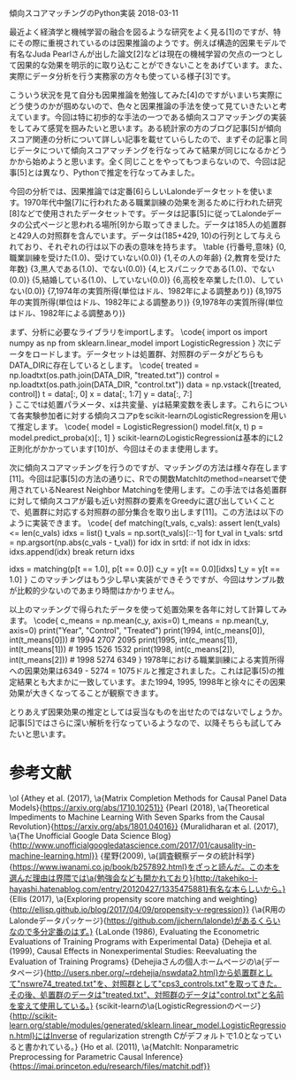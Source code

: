 傾向スコアマッチングのPython実装
2018-03-11


最近よく経済学と機械学習の融合を図るような研究をよく見る[1]のですが、特にその際に重視されているのは因果推論のようです。例えば構造的因果モデルで有名なJuda Pearlさんが出した論文[2]などは現在の機械学習の欠点の一つとして因果的な効果を明示的に取り込むことができないことをあげています。また、実際にデータ分析を行う実務家の方々も使っている様子[3]です。


こういう状況を見て自分も因果推論を勉強してみた[4]のですがいまいち実際にどう使うのかが掴めないので、色々と因果推論の手法を使って見ていきたいと考えています。今回は特に初歩的な手法の一つである傾向スコアマッチングの実装をしてみて感覚を掴みたいと思います。ある統計家の方のブログ記事[5]が傾向スコア関連の分析について詳しい記事を載せていらしたので、まずその記事と同じデータについて傾向スコアマッチングを行なってみて結果が同じになるかどうかから始めようと思います。全く同じことをやってもつまらないので、今回は記事[5]とは異なり、Pythonで推定を行なってみました。


今回の分析では、因果推論では定番[6]らしいLalondeデータセットを使います。1970年代中盤[7]に行われたある職業訓練の効果を測るために行われた研究[8]などで使用されたデータセットです。データは記事[5]に従ってLalondeデータの公式ページと思われる場所[9]から取ってきました。データは185人の処置群と429人の対照群を含んでいます。データは(185+429, 10)の行列として与えられており、それぞれの行は以下の表の意味を持ちます。
\table
{行番号,意味}
{0,職業訓練を受けた(1.0)、受けていない(0.0)}
{1,その人の年齢}
{2,教育を受けた年数}
{3,黒人である(1.0)、でない(0.0)}
{4,ヒスパニックである(1.0)、でない(0.0)}
{5,結婚している(1.0)、していない(0.0)}
{6,高校を卒業した(1.0)、していない(0.0)}
{7,1974年の実質所得(単位はドル、1982年による調整あり)}
{8,1975年の実質所得(単位はドル、1982年による調整あり)}
{9,1978年の実質所得(単位はドル、1982年による調整あり)}


まず、分析に必要なライブラリをimportします。
\code{
import os
import numpy as np
from sklearn.linear_model
import LogisticRegression
}
次にデータをロードします。データセットは処置群、対照群のデータがどちらもDATA_DIRに存在しているとします。
\code{
treated = np.loadtxt(os.path.join(DATA_DIR, "treated.txt"))
control = np.loadtxt(os.path.join(DATA_DIR, "control.txt"))
data = np.vstack([treated, control])
t = data[:, 0]
x = data[:, 1:7]
y = data[:, 7:]
<br />
}
ここでtは処置パラメータ、xは共変量、yは結果変数を表します。これらについて各実験参加者に対する傾向スコアpをscikit-learnのLogisticRegressionを用いて推定します。
\code{
model = LogisticRegression()
model.fit(x, t)
p = model.predict_proba(x)[:, 1]
}
scikit-learnのLogisticRegressionは基本的にL2正則化がかかっています[10]が、今回はそのまま使用します。


次に傾向スコアマッチングを行うのですが、マッチングの方法は様々存在します[11]。今回は記事[5]の方法の通りに、Rでの関数MatchItのmethod=nearsetで使用されているNearest Neighbor Matchingを使用します。この手法では各処置群に対して傾向スコアが最も近い対照群の要素をGreedyに選び出していくことで、処置群に対応する対照群の部分集合を取り出します[11]。この方法は以下のように実装できます。
\code{
def matching(t_vals, c_vals):
  assert len(t_vals) <= len(c_vals)
  idxs = list()
  t_vals = np.sort(t_vals)[::-1]
  for t_val in t_vals:
    srtd = np.argsort(np.abs(c_vals - t_val))
    for idx in srtd:
      if not idx in idxs:
        idxs.append(idx)
        break
  return idxs

idxs = matching(p[t == 1.0], p[t == 0.0])
c_y = y[t == 0.0][idxs]
t_y = y[t == 1.0]
}
このマッチングはもう少し早い実装ができそうですが、今回はサンプル数が比較的少ないのであまり時間はかかりません。


以上のマッチングで得られたデータを使って処置効果を各年に対して計算してみます。
\code{
c_means = np.mean(c_y, axis=0)
t_means = np.mean(t_y, axis=0)
print("Year", "Control", "Treated")
print(1994, int(c_means[0]), int(t_means[0])) # 1994 2707 2095
print(1995, int(c_means[1]), int(t_means[1])) # 1995 1526 1532
print(1998, int(c_means[2]), int(t_means[2])) # 1998 5274 6349
}
1978年における職業訓練による実質所得への因果効果は6349 - 5274 = 1075ドルと推定されました。これは記事(5)の推定結果とも大まかに一致しています。また1994, 1995, 1998年と徐々にその因果効果が大きくなってることが観察できます。


とりあえず因果効果の推定としては妥当なものを出せたのではないでしょうか。記事[5]ではさらに深い解析を行なっているようなので、以降そちらも試してみたいと思います。


# 参考文献


\ol
{Athey et al. (2017), \a{Matrix Completion Methods for Causal Panel Data Models}{https://arxiv.org/abs/1710.10251}}
{Pearl (2018), \a{Theoretical Impediments to Machine Learning With Seven Sparks from the Causal Revolution}{https://arxiv.org/abs/1801.04016}}
{Muralidharan et al. (2017), \a{The Unofficial Google Data Science Blog}{http://www.unofficialgoogledatascience.com/2017/01/causality-in-machine-learning.html}}
{星野(2009), \a{調査観察データの統計科学}{https://www.iwanami.co.jp/book/b257892.html}をざっと読んだ。この本を選んだ理由は界隈では\a{勉強会なども開かれており}{http://takehiko-i-hayashi.hatenablog.com/entry/20120427/1335475881}有名な本らしいから。}
{Ellis (2017), \a{Exploring propensity score matching and weighting}{http://ellisp.github.io/blog/2017/04/09/propensity-v-regression}}
{\a{R用のLalondeデータパッケージ}{https://github.com/jjchern/lalonde}があるくらいなので多分定番のはず。}
{LaLonde (1986), Evaluating the Econometric Evaluations of Training Programs with Experimental Data}
{Dehejia et al. (1999), Causal Effects in Nonexperimental Studies: Reevaluating the Evaluation of Training Programs}
{Dehejiaさんの個人ホームページの\a{データページ}{http://users.nber.org/~rdehejia/nswdata2.html}から処置群として"nswre74_treated.txt"を、対照群として"cps3_controls.txt"を取ってきた。その後、処置群のデータは"treated.txt"、対照群のデータは"control.txt"と名前を変えて使用している。}
{scikit-learnの\a{LogisticRegressionのページ}{http://scikit-learn.org/stable/modules/generated/sklearn.linear_model.LogisticRegression.html}にはInverse of regularization strength Cがデフォルトで1.0となっていると書かれている。}
{Ho et al. (2011), \a{MatchIt: Nonparametric Preprocessing for Parametric Causal Inference}{https://imai.princeton.edu/research/files/matchit.pdf}}
